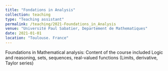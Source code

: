 ```yaml
---
title: "Fondations in Analysis"
collection: teaching
type: "Teaching assistant"
permalink: /teaching/2021-Foundations_in_Analysis
venue: "Université Paul Sabatier, Departement de Mathematiques"
date: 2021-01-01
location: "Toulouse. France"
---
```


Foundations in Mathematical analysis: Content of the course included Logic and reasoning, sets, sequences, real-valued functions (Limits, derivative, Taylor series)  

